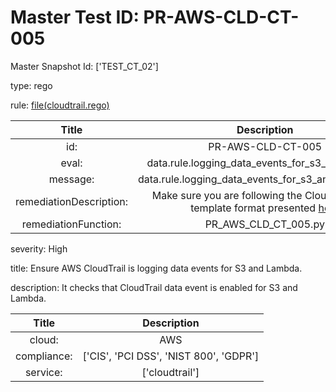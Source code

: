 



# Master Test ID: PR-AWS-CLD-CT-005


Master Snapshot Id: ['TEST_CT_02']

type: rego

rule: [file(cloudtrail.rego)]  
  
  
  
  

|Title|Description|
| :---: | :---: |
|id: |PR-AWS-CLD-CT-005|
|eval: |data.rule.logging_data_events_for_s3_and_lambda|
|message: |data.rule.logging_data_events_for_s3_and_lambda_err|
|remediationDescription: |Make sure you are following the Cloudformation template format presented <a href='https://boto3.amazonaws.com/v1/documentation/api/latest/reference/services/cloudtrail.html#CloudTrail.Client.get_event_selectors' target='_blank'>here</a>|
|remediationFunction: |PR_AWS_CLD_CT_005.py|


severity: High

title: Ensure AWS CloudTrail is logging data events for S3 and Lambda.

description: It checks that CloudTrail data event is enabled for S3 and Lambda.  
  
  

|Title|Description|
| :---: | :---: |
|cloud: |AWS|
|compliance: |['CIS', 'PCI DSS', 'NIST 800', 'GDPR']|
|service: |['cloudtrail']|



[file(cloudtrail.rego)]: https://github.com/prancer-io/prancer-compliance-test/tree/master/aws/cloud/cloudtrail.rego
